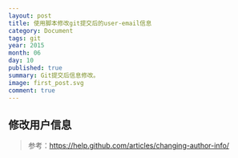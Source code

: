 ```yaml
---
layout: post
title: 使用脚本修改git提交后的user-email信息
category: Document
tags: git
year: 2015
month: 06
day: 10
published: true
summary: Git提交后信息修改。
image: first_post.svg
comment: true
---
```


## 修改用户信息



> 参考：https://help.github.com/articles/changing-author-info/